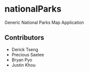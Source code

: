 # nationalParks
Generic National Parks Map Application

## Contributors
* Derick Tseng
* Precious Saelee
* Bryan Pyo
* Justin Khou
